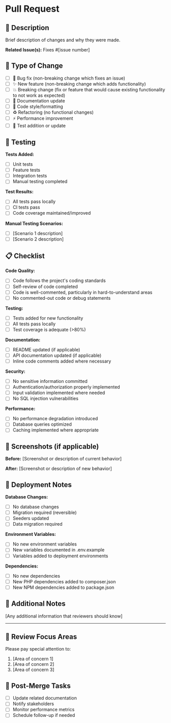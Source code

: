 # Pull Request

## 📝 Description

Brief description of changes and why they were made.

**Related Issue(s):** Fixes #[issue number]

## 🎯 Type of Change

- [ ] 🐛 Bug fix (non-breaking change which fixes an issue)
- [ ] ✨ New feature (non-breaking change which adds functionality)
- [ ] 💥 Breaking change (fix or feature that would cause existing functionality to not work as expected)
- [ ] 📝 Documentation update
- [ ] 🎨 Code style/formatting
- [ ] ♻️ Refactoring (no functional changes)
- [ ] ⚡ Performance improvement
- [ ] 🧪 Test addition or update

## 🧪 Testing

**Tests Added:**
- [ ] Unit tests
- [ ] Feature tests
- [ ] Integration tests
- [ ] Manual testing completed

**Test Results:**
- [ ] All tests pass locally
- [ ] CI tests pass
- [ ] Code coverage maintained/improved

**Manual Testing Scenarios:**
- [ ] [Scenario 1 description]
- [ ] [Scenario 2 description]

## 📋 Checklist

**Code Quality:**
- [ ] Code follows the project's coding standards
- [ ] Self-review of code completed
- [ ] Code is well-commented, particularly in hard-to-understand areas
- [ ] No commented-out code or debug statements

**Testing:**
- [ ] Tests added for new functionality
- [ ] All tests pass locally
- [ ] Test coverage is adequate (>80%)

**Documentation:**
- [ ] README updated (if applicable)
- [ ] API documentation updated (if applicable)
- [ ] Inline code comments added where necessary

**Security:**
- [ ] No sensitive information committed
- [ ] Authentication/authorization properly implemented
- [ ] Input validation implemented where needed
- [ ] No SQL injection vulnerabilities

**Performance:**
- [ ] No performance degradation introduced
- [ ] Database queries optimized
- [ ] Caching implemented where appropriate

## 📸 Screenshots (if applicable)

**Before:**
[Screenshot or description of current behavior]

**After:**
[Screenshot or description of new behavior]

## 🚀 Deployment Notes

**Database Changes:**
- [ ] No database changes
- [ ] Migration required (reversible)
- [ ] Seeders updated
- [ ] Data migration required

**Environment Variables:**
- [ ] No new environment variables
- [ ] New variables documented in .env.example
- [ ] Variables added to deployment environments

**Dependencies:**
- [ ] No new dependencies
- [ ] New PHP dependencies added to composer.json
- [ ] New NPM dependencies added to package.json

## 📝 Additional Notes

[Any additional information that reviewers should know]

---

## 👀 Review Focus Areas

Please pay special attention to:

1. [Area of concern 1]
2. [Area of concern 2]
3. [Area of concern 3]

## 🎯 Post-Merge Tasks

- [ ] Update related documentation
- [ ] Notify stakeholders
- [ ] Monitor performance metrics
- [ ] Schedule follow-up if needed